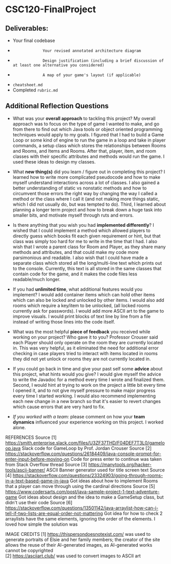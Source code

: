# CSC120-FinalProject

## Deliverables:
 - Your final codebase
 -                  Your revised annotated architecture diagram
 -                  Design justification (including a brief discussion of at least one alternative you considered)
 -                  A map of your game's layout (if applicable)
 - `cheatsheet.md`
 - Completed `rubric.md`
  
## Additional Reflection Questions
 - What was your **overall approach** to tackling this project?
    My overall approach was to focus on the type of game I wanted to make, and go from there to find out which Java tools or object oriented programming techniques would apply to my goals. I figured that I had to build a Game Loop or some kind of engine to run the game in a loop and take in player commands, a setup class which stores the relationships between Rooms and Rooms, and Items and Rooms. After that, player, item, and room classes with their specific attributes and methods would run the game. I used these ideas to design my classes. 

 - What **new thing(s)** did you learn / figure out in completing this project?
    I learned how to write more complicated pseudocode and how to make myself understand interactions across a lot of classes. I also gained a better understanding of static vs nonstatic methods and how to circumvent those errors the right way by changing the way I called a method or the class where I call it (and not making more things static, which I did not usually do, but was tempted to do). Third, I learned about planning a longer term project and how to break down a huge task into smaller bits, and motivate myself through ruts and errors. 

 - Is there anything that you wish you had **implemented differently**?
    I wished that I could implement a method which allowed players to directly guess which books fit each given requirement or hint, but that class was simply too hard for me to write in the time that I had. I also wish that I wrote a parent class for Room and Player, as they share many methods and attributes, and that could make my code more parsimonious and readable. I also wish that I could have made a separate class which stored all the long/multi-line text which prints out to the console. Currently, this text is all stored in the same classes that contain code for the game, and it makes the code files less readable/much longer.

 - If you had **unlimited time**, what additional features would you implement?
    I would add container items which can hold other items which can also be locked and unlocked by other items. I would also add rooms which require a key/item to be unlocked, (all locked rooms currently ask for passwords). I would add more ASCII art to the game to improve visuals. I would print blocks of text line by line from a file instead of writing those lines into the code itself. 

 - What was the most helpful **piece of feedback** you received while working on your project? Who gave it to you?
    Professor Crouser said each Player should only operate on the room they are currently located in. This was very helpful, as it eliminated the need for additional error checking in case players tried to interact with items located in rooms they did not yet unlock or rooms they are not currently located in. 

 - If you could go back in time and give your past self some **advice** about this project, what hints would you give?
    I would give myself the advice to write the Javadoc for a method every time I wrote and finalized them. Second, I would hint at trying to work on the project a little bit every time I opened it, and to not give myself pressure to make major progress every time I started working. I would also recommend implementing each new change in a new branch so that it's easier to revert changes which cause errors that are very hard to fix. 

 - _If you worked with a team:_ please comment on how your **team dynamics** influenced your experience working on this project.
    I worked alone.
 
REFERENCES
Source [1] https://smith.enterprise.slack.com/files/U3ZF37THD/F04DEF7T3L0/gameloop.java
    Slack code for GameLoop by Prof. Jordan Crouser 
Source [2] https://stackoverflow.com/questions/26184409/java-console-prompt-for-enter-input-before-moving-on 
    Code for press enter to continue was taken from Stack Overflow thread 
Source [3] https://manytools.org/hacker-tools/ascii-banner/
    ASCII Banner generator used for title screen text 
Source [4] https://stackoverflow.com/questions/23324903/going-through-rooms-in-a-text-based-game-in-java
    Got ideas about how to implement Rooms that a player can move through using the cardinal directions 
Source [5] https://www.codersarts.com/post/java-sample-project-1-text-adventure-game
    Got ideas about design and the idea to make a GameSetup class, but didn't use their code 
Source [6] https://stackoverflow.com/questions/13501142/java-arraylist-how-can-i-tell-if-two-lists-are-equal-order-not-mattering
    Got idea for how to check 2 arraylists have the same elements, ignoring the order of the elements. I loved how simple the solution was

IMAGE CREDITS
[1] https://thispersondoesnotexist.com/ was used to generate portraits of Elsie and her family members; the creator of the site 
    allows the reuse of their AI-generated images, as AI-generated works cannot be copyrighted  
[2] https://asciiart.club/ was used to convert images to ASCII art 